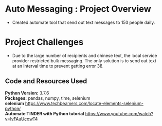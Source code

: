 # Auto Messaging : Project Overview 
* Created automate tool that send out text messages to 150 people daily.

# Project Challenges
* Due to the large number of recipients and chinese text, the local service provider restricted bulk messaging. The only solution is to send out text at an interval time to prevent getting error 38.

## Code and Resources Used 
**Python Version:** 3.7.6 <br />
**Packages:** pandas, numpy, time, selenium <br />
**selenium**  https://www.techbeamers.com/locate-elements-selenium-python/ <br />
**Automate TINDER with Python tutorial** https://www.youtube.com/watch?v=lvFAuUcowT4 <br />

